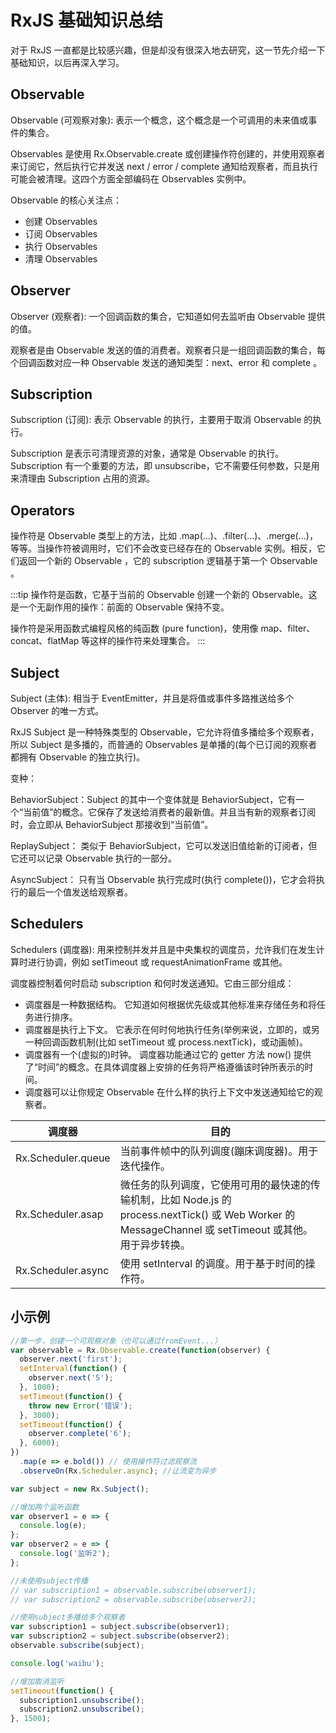 # RxJS 基础知识总结

对于 RxJS 一直都是比较感兴趣，但是却没有很深入地去研究，这一节先介绍一下基础知识，以后再深入学习。

## Observable

Observable (可观察对象): 表示一个概念，这个概念是一个可调用的未来值或事件的集合。

Observables 是使用 Rx.Observable.create 或创建操作符创建的，并使用观察者来订阅它，然后执行它并发送 next / error / complete 通知给观察者，而且执行可能会被清理。这四个方面全部编码在 Observables 实例中。

Observable 的核心关注点：

- 创建 Observables
- 订阅 Observables
- 执行 Observables
- 清理 Observables

## Observer

Observer (观察者): 一个回调函数的集合，它知道如何去监听由 Observable 提供的值。

观察者是由 Observable 发送的值的消费者。观察者只是一组回调函数的集合，每个回调函数对应一种 Observable 发送的通知类型：next、error 和 complete 。

## Subscription

Subscription (订阅): 表示 Observable 的执行，主要用于取消 Observable 的执行。

Subscription 是表示可清理资源的对象，通常是 Observable 的执行。Subscription 有一个重要的方法，即 unsubscribe，它不需要任何参数，只是用来清理由 Subscription 占用的资源。

## Operators

操作符是 Observable 类型上的方法，比如 .map(...)、.filter(...)、.merge(...)，等等。当操作符被调用时，它们不会改变已经存在的 Observable 实例。相反，它们返回一个新的 Observable ，它的 subscription 逻辑基于第一个 Observable 。

:::tip
操作符是函数，它基于当前的 Observable 创建一个新的 Observable。这是一个无副作用的操作：前面的 Observable 保持不变。

操作符是采用函数式编程风格的纯函数 (pure function)，使用像 map、filter、concat、flatMap 等这样的操作符来处理集合。
:::

## Subject

Subject (主体): 相当于 EventEmitter，并且是将值或事件多路推送给多个 Observer 的唯一方式。

RxJS Subject 是一种特殊类型的 Observable，它允许将值多播给多个观察者，所以 Subject 是多播的，而普通的 Observables 是单播的(每个已订阅的观察者都拥有 Observable 的独立执行)。

变种：

BehaviorSubject：Subject 的其中一个变体就是 BehaviorSubject，它有一个“当前值”的概念。它保存了发送给消费者的最新值。并且当有新的观察者订阅时，会立即从 BehaviorSubject 那接收到“当前值”。

ReplaySubject： 类似于 BehaviorSubject，它可以发送旧值给新的订阅者，但它还可以记录 Observable 执行的一部分。

AsyncSubject： 只有当 Observable 执行完成时(执行 complete())，它才会将执行的最后一个值发送给观察者。

## Schedulers

Schedulers (调度器): 用来控制并发并且是中央集权的调度员，允许我们在发生计算时进行协调，例如 setTimeout 或 requestAnimationFrame 或其他。

调度器控制着何时启动 subscription 和何时发送通知。它由三部分组成：

- 调度器是一种数据结构。 它知道如何根据优先级或其他标准来存储任务和将任务进行排序。
- 调度器是执行上下文。 它表示在何时何地执行任务(举例来说，立即的，或另一种回调函数机制(比如 setTimeout 或 process.nextTick)，或动画帧)。
- 调度器有一个(虚拟的)时钟。 调度器功能通过它的 getter 方法 now() 提供了“时间”的概念。在具体调度器上安排的任务将严格遵循该时钟所表示的时间。
- 调度器可以让你规定 Observable 在什么样的执行上下文中发送通知给它的观察者。

| 调度器             | 目的                                                                                                                                                    |
| ------------------ | ------------------------------------------------------------------------------------------------------------------------------------------------------- |
| Rx.Scheduler.queue | 当前事件帧中的队列调度(蹦床调度器)。用于迭代操作。                                                                                                      |
| Rx.Scheduler.asap  | 微任务的队列调度，它使用可用的最快速的传输机制，比如 Node.js 的 process.nextTick() 或 Web Worker 的 MessageChannel 或 setTimeout 或其他。用于异步转换。 |
| Rx.Scheduler.async | 使用 setInterval 的调度。用于基于时间的操作符。                                                                                                         |

## 小示例

```javascript
//第一步，创建一个可观察对象（也可以通过fromEvent...）
var observable = Rx.Observable.create(function(observer) {
  observer.next('first');
  setInterval(function() {
    observer.next('5');
  }, 1000);
  setTimeout(function() {
    throw new Error('错误');
  }, 3000);
  setTimeout(function() {
    observer.complete('6');
  }, 6000);
})
  .map(e => e.bold()) // 使用操作符过滤观察流
  .observeOn(Rx.Scheduler.async); //让流变为异步

var subject = new Rx.Subject();

//增加两个监听函数
var observer1 = e => {
  console.log(e);
};
var observer2 = e => {
  console.log('监听2');
};

//未使用subject传播
// var subscription1 = observable.subscribe(observer1);
// var subscription2 = observable.subscribe(observer2);

//使用subject多播给多个观察者
var subscription1 = subject.subscribe(observer1);
var subscription2 = subject.subscribe(observer2);
observable.subscribe(subject);

console.log('waibu');

//增加取消监听
setTimeout(function() {
  subscription1.unsubscribe();
  subscription2.unsubscribe();
}, 1500);
```
